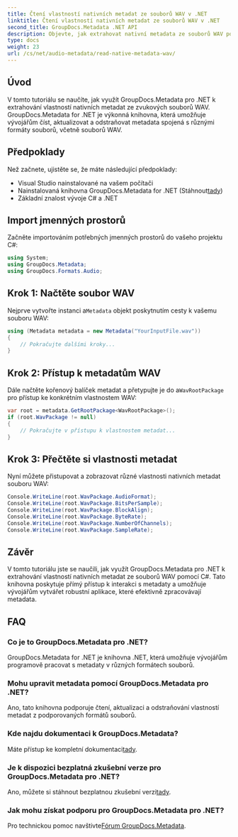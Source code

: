 ```yaml
---
title: Čtení vlastností nativních metadat ze souborů WAV v .NET
linktitle: Čtení vlastností nativních metadat ze souborů WAV v .NET
second_title: GroupDocs.Metadata .NET API
description: Objevte, jak extrahovat nativní metadata ze souborů WAV pomocí GroupDocs.Metadata pro .NET. Snadný C# tutoriál pro čtení vlastností souboru WAV.
type: docs
weight: 23
url: /cs/net/audio-metadata/read-native-metadata-wav/
---
```

## Úvod
V tomto tutoriálu se naučíte, jak využít GroupDocs.Metadata pro .NET k extrahování vlastností nativních metadat ze zvukových souborů WAV. GroupDocs.Metadata for .NET je výkonná knihovna, která umožňuje vývojářům číst, aktualizovat a odstraňovat metadata spojená s různými formáty souborů, včetně souborů WAV.
## Předpoklady
Než začnete, ujistěte se, že máte následující předpoklady:
- Visual Studio nainstalované na vašem počítači
-  Nainstalovaná knihovna GroupDocs.Metadata for .NET (Stáhnout[tady](https://releases.groupdocs.com/metadata/net/))
- Základní znalost vývoje C# a .NET

## Import jmenných prostorů
Začněte importováním potřebných jmenných prostorů do vašeho projektu C#:
```csharp
using System;
using GroupDocs.Metadata;
using GroupDocs.Formats.Audio;
```
## Krok 1: Načtěte soubor WAV
 Nejprve vytvořte instanci a`Metadata` objekt poskytnutím cesty k vašemu souboru WAV:
```csharp
using (Metadata metadata = new Metadata("YourInputFile.wav"))
{
    // Pokračujte dalšími kroky...
}
```
## Krok 2: Přístup k metadatům WAV
 Dále načtěte kořenový balíček metadat a přetypujte je do a`WavRootPackage` pro přístup ke konkrétním vlastnostem WAV:
```csharp
var root = metadata.GetRootPackage<WavRootPackage>();
if (root.WavPackage != null)
{
    // Pokračujte v přístupu k vlastnostem metadat...
}
```
## Krok 3: Přečtěte si vlastnosti metadat
Nyní můžete přistupovat a zobrazovat různé vlastnosti nativních metadat souboru WAV:
```csharp
Console.WriteLine(root.WavPackage.AudioFormat);
Console.WriteLine(root.WavPackage.BitsPerSample);
Console.WriteLine(root.WavPackage.BlockAlign);
Console.WriteLine(root.WavPackage.ByteRate);
Console.WriteLine(root.WavPackage.NumberOfChannels);
Console.WriteLine(root.WavPackage.SampleRate);
```

## Závěr
V tomto tutoriálu jste se naučili, jak využít GroupDocs.Metadata pro .NET k extrahování vlastností nativních metadat ze souborů WAV pomocí C#. Tato knihovna poskytuje přímý přístup k interakci s metadaty a umožňuje vývojářům vytvářet robustní aplikace, které efektivně zpracovávají metadata.

## FAQ
### Co je to GroupDocs.Metadata pro .NET?
GroupDocs.Metadata for .NET je knihovna .NET, která umožňuje vývojářům programově pracovat s metadaty v různých formátech souborů.
### Mohu upravit metadata pomocí GroupDocs.Metadata pro .NET?
Ano, tato knihovna podporuje čtení, aktualizaci a odstraňování vlastností metadat z podporovaných formátů souborů.
### Kde najdu dokumentaci k GroupDocs.Metadata?
 Máte přístup ke kompletní dokumentaci[tady](https://reference.groupdocs.com/metadata/net/).
### Je k dispozici bezplatná zkušební verze pro GroupDocs.Metadata pro .NET?
 Ano, můžete si stáhnout bezplatnou zkušební verzi[tady](https://releases.groupdocs.com/).
### Jak mohu získat podporu pro GroupDocs.Metadata pro .NET?
 Pro technickou pomoc navštivte[Fórum GroupDocs.Metadata](https://forum.groupdocs.com/c/metadata/14).